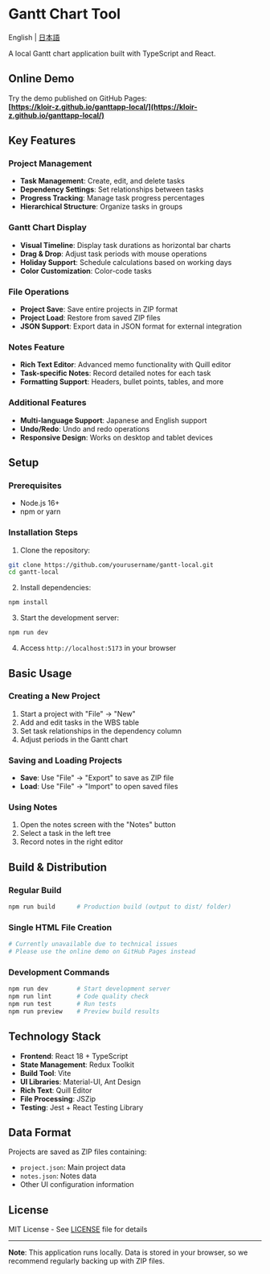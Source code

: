 # Gantt Chart Tool

English | [日本語](README.md)

A local Gantt chart application built with TypeScript and React.

## Online Demo

Try the demo published on GitHub Pages:  
**[https://kloir-z.github.io/ganttapp-local/](https://kloir-z.github.io/ganttapp-local/)**

## Key Features

### Project Management
- **Task Management**: Create, edit, and delete tasks
- **Dependency Settings**: Set relationships between tasks
- **Progress Tracking**: Manage task progress percentages
- **Hierarchical Structure**: Organize tasks in groups

### Gantt Chart Display
- **Visual Timeline**: Display task durations as horizontal bar charts
- **Drag & Drop**: Adjust task periods with mouse operations
- **Holiday Support**: Schedule calculations based on working days
- **Color Customization**: Color-code tasks

### File Operations
- **Project Save**: Save entire projects in ZIP format
- **Project Load**: Restore from saved ZIP files
- **JSON Support**: Export data in JSON format for external integration

### Notes Feature
- **Rich Text Editor**: Advanced memo functionality with Quill editor
- **Task-specific Notes**: Record detailed notes for each task
- **Formatting Support**: Headers, bullet points, tables, and more

### Additional Features
- **Multi-language Support**: Japanese and English support
- **Undo/Redo**: Undo and redo operations
- **Responsive Design**: Works on desktop and tablet devices

## Setup

### Prerequisites
- Node.js 16+
- npm or yarn

### Installation Steps

1. Clone the repository:
```bash
git clone https://github.com/yourusername/gantt-local.git
cd gantt-local
```

2. Install dependencies:
```bash
npm install
```

3. Start the development server:
```bash
npm run dev
```

4. Access `http://localhost:5173` in your browser

## Basic Usage

### Creating a New Project
1. Start a project with "File" → "New"
2. Add and edit tasks in the WBS table
3. Set task relationships in the dependency column
4. Adjust periods in the Gantt chart

### Saving and Loading Projects
- **Save**: Use "File" → "Export" to save as ZIP file
- **Load**: Use "File" → "Import" to open saved files

### Using Notes
1. Open the notes screen with the "Notes" button
2. Select a task in the left tree
3. Record notes in the right editor

## Build & Distribution

### Regular Build
```bash
npm run build      # Production build (output to dist/ folder)
```

### Single HTML File Creation
```bash
# Currently unavailable due to technical issues
# Please use the online demo on GitHub Pages instead
```

### Development Commands
```bash
npm run dev        # Start development server
npm run lint       # Code quality check
npm run test       # Run tests
npm run preview    # Preview build results
```

## Technology Stack

- **Frontend**: React 18 + TypeScript
- **State Management**: Redux Toolkit  
- **Build Tool**: Vite
- **UI Libraries**: Material-UI, Ant Design
- **Rich Text**: Quill Editor
- **File Processing**: JSZip
- **Testing**: Jest + React Testing Library

## Data Format

Projects are saved as ZIP files containing:
- `project.json`: Main project data
- `notes.json`: Notes data  
- Other UI configuration information

## License

MIT License - See [LICENSE](LICENSE) file for details

---

**Note**: This application runs locally. Data is stored in your browser, so we recommend regularly backing up with ZIP files.